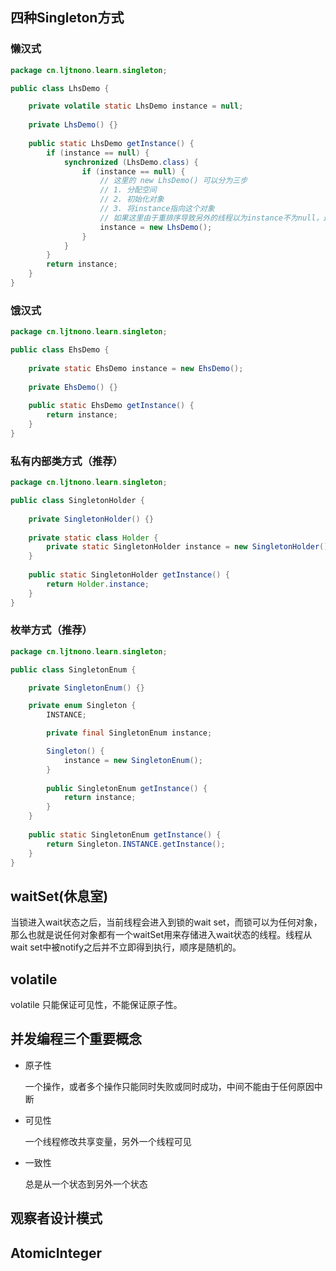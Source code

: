 ## 四种Singleton方式

### 懒汉式

```java
package cn.ljtnono.learn.singleton;

public class LhsDemo {

    private volatile static LhsDemo instance = null;
    
    private LhsDemo() {}
    
    public static LhsDemo getInstance() {
        if (instance == null) {
            synchronized (LhsDemo.class) {
                if (instance == null) {
                    // 这里的 new LhsDemo() 可以分为三步
                    // 1. 分配空间
                    // 2. 初始化对象
                    // 3. 将instance指向这个对象
                    // 如果这里由于重排序导致另外的线程以为instance不为null，进而执行了多次new操作，所以instance对象用volatile修饰
                    instance = new LhsDemo();
                }
            }
        }
        return instance;
    }
}
```

### 饿汉式

```java
package cn.ljtnono.learn.singleton;

public class EhsDemo {
    
    private static EhsDemo instance = new EhsDemo();
    
    private EhsDemo() {}
    
    public static EhsDemo getInstance() {
        return instance;
    }
}
```

### 私有内部类方式（推荐）

```java
package cn.ljtnono.learn.singleton;

public class SingletonHolder {
    
    private SingletonHolder() {}
    
    private static class Holder {
        private static SingletonHolder instance = new SingletonHolder();
    }
    
    public static SingletonHolder getInstance() {
        return Holder.instance;
    }    
}

```

### 枚举方式（推荐）

```java
package cn.ljtnono.learn.singleton;

public class SingletonEnum {

    private SingletonEnum() {}

    private enum Singleton {
        INSTANCE;

        private final SingletonEnum instance;

        Singleton() {
            instance = new SingletonEnum();
        }
        
        public SingletonEnum getInstance() {
            return instance;
        }
    }
    
    public static SingletonEnum getInstance() {
        return Singleton.INSTANCE.getInstance();
    }
}
```



## waitSet(休息室)

当锁进入wait状态之后，当前线程会进入到锁的wait set，而锁可以为任何对象，那么也就是说任何对象都有一个waitSet用来存储进入wait状态的线程。线程从wait set中被notify之后并不立即得到执行，顺序是随机的。



## volatile

volatile 只能保证可见性，不能保证原子性。



## 并发编程三个重要概念

* 原子性

  一个操作，或者多个操作只能同时失败或同时成功，中间不能由于任何原因中断

* 可见性

  一个线程修改共享变量，另外一个线程可见

* 一致性

  总是从一个状态到另外一个状态





## 观察者设计模式







## AtomicInteger

